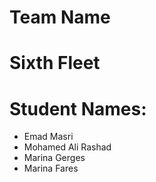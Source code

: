 # **Team Name**
# Sixth Fleet

# Student Names:
* Emad Masri
* Mohamed Ali Rashad
* Marina Gerges
* Marina Fares
